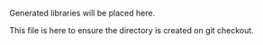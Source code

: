 Generated libraries will be placed here.

This file is here to ensure the directory is created on git checkout.